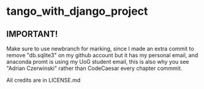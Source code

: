 # tango_with_django_project
## IMPORTANT!
Make sure to use newbranch for marking, since I made an extra commit to remove "db.sqlite3" on my github account but it has my personal email, and anaconda promt is using my UoG student email, this is also why you see "Adrian Czerwinski" rather than CodeCaesar every chapter commmit.

All credits are in LICENSE.md
